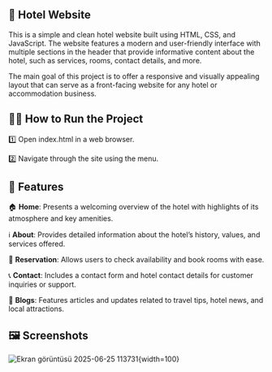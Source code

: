## 🏨 Hotel Website

This is a simple and clean hotel website built using HTML, CSS, and JavaScript. The website features a modern and user-friendly interface with multiple sections in the header that provide informative content about the hotel, such as services, rooms, contact details, and more.

The main goal of this project is to offer a responsive and visually appealing layout that can serve as a front-facing website for any hotel or accommodation business.

## 🏃‍♂️ How to Run the Project
1️⃣ Open index.html in a web browser.

2️⃣ Navigate through the site using the menu.

## 🚀 Features

🏠 **Home**: Presents a welcoming overview of the hotel with highlights of its atmosphere and key amenities.

ℹ️ **About**: Provides detailed information about the hotel’s history, values, and services offered.

📅 **Reservation**: Allows users to check availability and book rooms with ease.

📞 **Contact**: Includes a contact form and hotel contact details for customer inquiries or support.

📰 **Blogs**: Features articles and updates related to travel tips, hotel news, and local attractions.


## 🖼 Screenshots
![Ekran görüntüsü 2025-06-25 113731](https://github.com/user-attachments/assets/5e8a5df9-a9c0-41a9-b5d3-c4e4f6c2216f){width=100}
